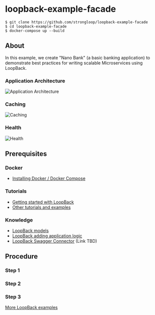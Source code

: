 # loopback-example-facade

```
$ git clone https://github.com/strongloop/loopback-example-facade
$ cd loopback-example-facade
$ docker-compose up --build
```


## About

In this example, we create "Nano Bank" (a basic banking
application) to demonstrate best practices for writing scalable Microservices using LoopBack.

### Application Architecture

![Application Architecture](https://github.com/strongloop/loopback-example-facade/blob/master/doc/app-arch.png)

### Caching

![Caching](https://github.com/strongloop/loopback-example-facade/blob/master/doc/request-caching.png)

### Health

![Health](https://github.com/strongloop/loopback-example-facade/blob/master/doc/health.png)

## Prerequisites

### Docker

 - [Installing Docker / Docker Compose](https://docs.docker.com/compose/install/)

### Tutorials

- [Getting started with LoopBack](http://loopback.io/doc/en/lb3/Getting-started-with-LoopBack.html)
- [Other tutorials and examples](http://loopback.io/doc/en/lb3/Tutorials-and-examples.html)

### Knowledge

- [LoopBack models](http://docs.strongloop.com/display/LB/Defining+models)
- [LoopBack adding application logic](http://docs.strongloop.com/display/LB/Adding+application+logic)
- [LoopBack Swagger Connector]() (Link TBD)

## Procedure

### Step 1
### Step 2
### Step 3


[More LoopBack examples](https://github.com/strongloop/loopback-example)